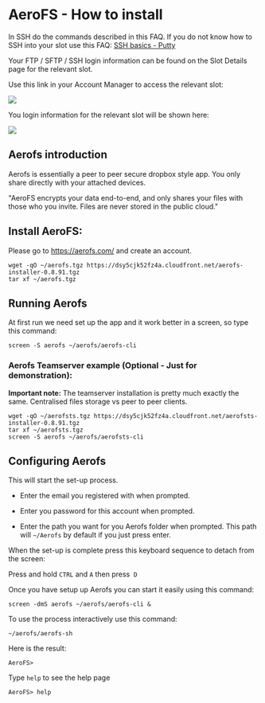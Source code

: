 AeroFS - How to install
=======================

  
In SSH do the commands described in this FAQ. If you do not know how to SSH into your slot use this FAQ: [SSH basics - Putty](https://www.feralhosting.com/faq/view?question=12)  
  
Your FTP / SFTP / SSH login information can be found on the Slot Details page for the relevant slot.  
  
Use this link in your Account Manager to access the relevant slot:  
  
![](https://raw.github.com/feralhosting/feralfilehosting/master/Feral%20Wiki/0%20Generic/slot_detail_link.png)  
  
You login information for the relevant slot will be shown here:  
  
![](https://raw.github.com/feralhosting/feralfilehosting/master/Feral%20Wiki/0%20Generic/slot_detail_ssh.png)  
  

Aerofs introduction
-------------------

  
Aerofs is essentially a peer to peer secure dropbox style app. You only share directly with your attached devices.  
  
"AeroFS encrypts your data end-to-end, and only shares your files with those who you invite. Files are never stored in the public cloud."  
  

Install AeroFS:
---------------

  
Please go to <https://aerofs.com/> and create an account.  
  

    wget -qO ~/aerofs.tgz https://dsy5cjk52fz4a.cloudfront.net/aerofs-installer-0.8.91.tgz
    tar xf ~/aerofs.tgz

  

Running Aerofs
--------------

  
At first run we need set up the app and it work better in a screen, so type this command:  
  

    screen -S aerofs ~/aerofs/aerofs-cli

  

### Aerofs Teamserver example (Optional - Just for demonstration):

  
**Important note:** The teamserver installation is pretty much exactly the same. Centralised files storage vs peer to peer clients.  
  

    wget -qO ~/aerofsts.tgz https://dsy5cjk52fz4a.cloudfront.net/aerofsts-installer-0.8.91.tgz
    tar xf ~/aerofsts.tgz
    screen -S aerofs ~/aerofs/aerofsts-cli

  

Configuring Aerofs
------------------

  
This will start the set-up process.  
  
- Enter the email you registered with when prompted.  
  
- Enter you password for this account when prompted.  
  
- Enter the path you want for you Aerofs folder when prompted. This path will `~/Aerofs` by default if you just press enter.  
  
When the set-up is complete press this keyboard sequence to detach from the screen:  
  
Press and hold `CTRL` and `A` then press  `D`  
  
Once you have setup up Aerofs you can start it easily using this command:  
  

    screen -dmS aerofs ~/aerofs/aerofs-cli &

  
To use the process interactively use this command:  
  

    ~/aerofs/aerofs-sh

  
Here is the result:  
  

    AeroFS>

  
Type `help` to see the help page  
  

    AeroFS> help

  
  

